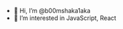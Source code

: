 - 👋 Hi, I’m @b00mshaka1aka
- 👀 I’m interested in JavaScript, React

<!---
b00mshaka1aka/b00mshaka1aka is a ✨ special ✨ repository because its `README.md` (this file) appears on your GitHub profile.
You can click the Preview link to take a look at your changes.
--->
